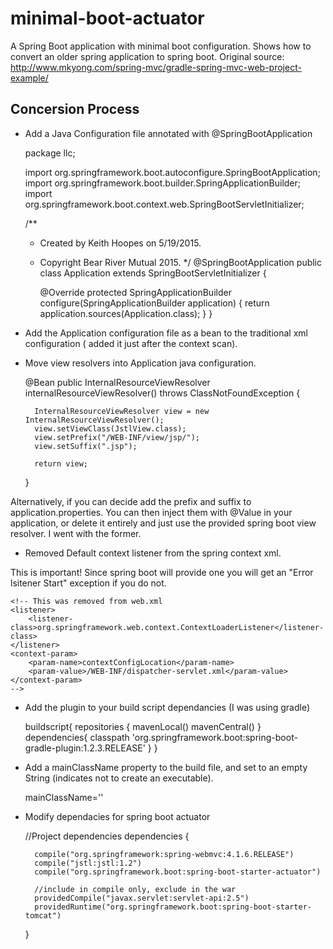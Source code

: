 # minimal-boot-actuator
A Spring Boot application with minimal boot configuration. 
Shows how to convert an older spring application to spring boot.
Original source: http://www.mkyong.com/spring-mvc/gradle-spring-mvc-web-project-example/

## Concersion Process

- Add a Java Configuration file annotated with @SpringBootApplication

	package llc;
	
	import org.springframework.boot.autoconfigure.SpringBootApplication;
	import org.springframework.boot.builder.SpringApplicationBuilder;
	import org.springframework.boot.context.web.SpringBootServletInitializer;

	/**
	 * Created by Keith Hoopes on 5/19/2015.
	 * Copyright Bear River Mutual 2015.
	 */
	@SpringBootApplication
	public class Application extends SpringBootServletInitializer {

		@Override
		protected SpringApplicationBuilder configure(SpringApplicationBuilder application) {
			return application.sources(Application.class);
		}
	}

- Add the Application configuration file as a bean to the traditional xml configuration ( added it just after the context scan).

	<bean name="applicationConfiguration" class="llc.Application"/>

- Move view resolvers into Application java configuration.

	@Bean
    public InternalResourceViewResolver internalResourceViewResolver() throws ClassNotFoundException {

        InternalResourceViewResolver view = new InternalResourceViewResolver();
        view.setViewClass(JstlView.class);
        view.setPrefix("/WEB-INF/view/jsp/");
        view.setSuffix(".jsp");

        return view;
    }

Alternatively, if you can decide add the prefix and suffix to application.properties.
You can then inject them with @Value in your application, or delete it entirely and just use the provided spring boot view resolver.
I went with the former.

- Removed Default context listener from the spring context xml. 

This is important! 
Since spring boot will provide one you will get an "Error lsitener Start" exception if you do not. 

	<!-- This was removed from web.xml
	<listener>
        <listener-class>org.springframework.web.context.ContextLoaderListener</listener-class>
    </listener>
    <context-param>
        <param-name>contextConfigLocation</param-name>
        <param-value>/WEB-INF/dispatcher-servlet.xml</param-value>
    </context-param>
	-->

- Add the plugin to your build script dependancies (I was using gradle)

	buildscript{
		repositories {
			mavenLocal()
			mavenCentral()
		}
		dependencies{
			classpath 'org.springframework.boot:spring-boot-gradle-plugin:1.2.3.RELEASE'
		}
	}

- Add a mainClassName property to the build file, and set to an empty String (indicates not to create an executable).
	
	mainClassName=''
	
- Modify dependacies for spring boot actuator
	
	//Project dependencies
	dependencies {

		compile("org.springframework:spring-webmvc:4.1.6.RELEASE")
		compile("jstl:jstl:1.2")
		compile("org.springframework.boot:spring-boot-starter-actuator")

		//include in compile only, exclude in the war
		providedCompile("javax.servlet:servlet-api:2.5")
		providedRuntime("org.springframework.boot:spring-boot-starter-tomcat")
	}
